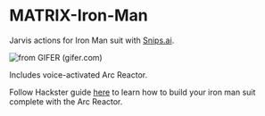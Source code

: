 # MATRIX-Iron-Man
Jarvis actions for Iron Man suit with [Snips.ai](https://snips.ai).

![from GIFER (gifer.com)](https://i.gifer.com/8tXb.gif)

Includes voice-activated Arc Reactor.

Follow Hackster guide [here](https://hackster.io/matrix-labs) to learn how to build your iron man suit complete with the Arc Reactor.
